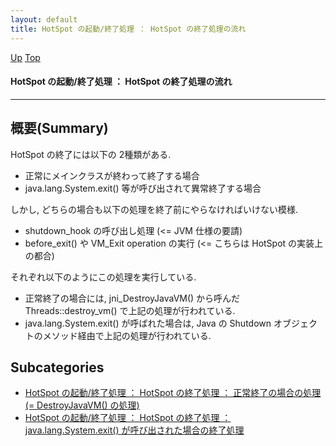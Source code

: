```yaml
---
layout: default
title: HotSpot の起動/終了処理 ： HotSpot の終了処理の流れ 
---
```

[Up](noj08pougn.html) [Top](../index.html)

#### HotSpot の起動/終了処理 ： HotSpot の終了処理の流れ 

--- 
## 概要(Summary)
HotSpot の終了には以下の 2種類がある.

  * 正常にメインクラスが終わって終了する場合
  * java.lang.System.exit() 等が呼び出されて異常終了する場合

しかし, どちらの場合も以下の処理を終了前にやらなければいけない模様.

  * shutdown_hook の呼び出し処理  (<= JVM 仕様の要請)
  * before_exit() や VM_Exit operation の実行  (<= こちらは HotSpot の実装上の都合)

それぞれ以下のようにこの処理を実行している.

  * 正常終了の場合には, jni_DestroyJavaVM() から呼んだ Threads::destroy_vm() で上記の処理が行われている.
  * java.lang.System.exit() が呼ばれた場合は, Java の Shutdown オブジェクトのメソッド経由で上記の処理が行われている.




## Subcategories
* [HotSpot の起動/終了処理 ： HotSpot の終了処理 ： 正常終了の場合の処理 (= DestroyJavaVM() の処理)  ](no3059oro.html)
* [HotSpot の起動/終了処理 ： HotSpot の終了処理 ： java.lang.System.exit() が呼び出された場合の終了処理  ](no2935jtd.html)



